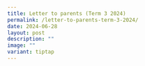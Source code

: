 ```yaml
---
title: Letter to parents (Term 3 2024)
permalink: /letter-to-parents-term-3-2024/
date: 2024-06-28
layout: post
description: ""
image: ""
variant: tiptap
---
```

